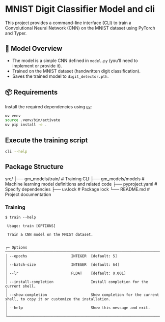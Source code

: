 # MNIST Digit Classifier Model and cli

This project provides a command-line interface (CLI) to train a Convolutional Neural Network (CNN) on the MNIST dataset using PyTorch and Typer.

## 🧠 Model Overview

- The model is a simple CNN defined in `model.py` (you'll need to implement or provide it).
- Trained on the MNIST dataset (handwritten digit classification).
- Saves the trained model to `digit_detector.pth`.

## 📦 Requirements

Install the required dependencies using [`uv`](https://github.com/astral-sh/uv):

```bash
uv venv
source .venv/bin/activate
uv pip install -e .
```
## Execute the training script 
```bash
cli --help
```

## Package Structure

src/
├── gm_models/train/ # Training CLI
├── gm_models/models # Machine learning model definitions and related code
├── pyproject.yaml # Specify dependencies
├── uv.lock # Package lock
└── README.md # Project documentation

### Training

```
$ train --help
                                                                                                                                                                            
 Usage: train [OPTIONS]                                                                                                                                                      
                                                                                                                                                                             
 Train a CNN model on the MNIST dataset.                                                                                                                                     
                                                                                                                                                                             
                                                                                                                                                                             
╭─ Options ─────────────────────────────────────────────────────────────────────────────────────────────────────────────────────────────────────────────────────────────────╮
│ --epochs                    INTEGER  [default: 5]                                                                                                                         │
│ --batch-size                INTEGER  [default: 64]                                                                                                                        │
│ --lr                        FLOAT    [default: 0.001]                                                                                                                     │
│ --install-completion                 Install completion for the current shell.                                                                                            │
│ --show-completion                    Show completion for the current shell, to copy it or customize the installation.                                                     │
│ --help                               Show this message and exit.                                                                                                          │
╰───────────────────────────────────────────────────────────────────────────────────────────────────────────────────────────────────────────────────────────────────────────╯ 
```
